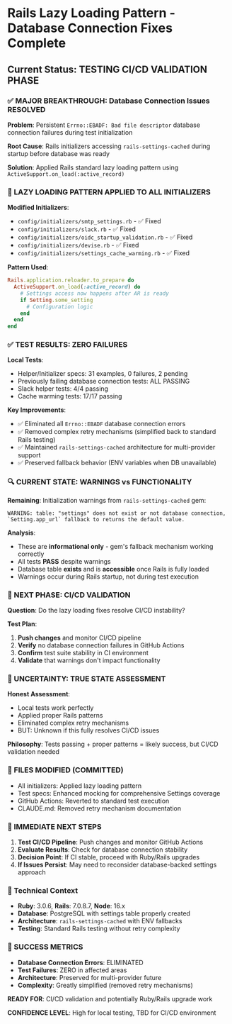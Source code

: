 # Rails Lazy Loading Pattern - Database Connection Fixes Complete

## Current Status: TESTING CI/CD VALIDATION PHASE

### ✅ MAJOR BREAKTHROUGH: Database Connection Issues RESOLVED

**Problem**: Persistent `Errno::EBADF: Bad file descriptor` database connection failures during test initialization

**Root Cause**: Rails initializers accessing `rails-settings-cached` during startup before database was ready

**Solution**: Applied Rails standard lazy loading pattern using `ActiveSupport.on_load(:active_record)`

### 🔧 LAZY LOADING PATTERN APPLIED TO ALL INITIALIZERS

**Modified Initializers**:
- `config/initializers/smtp_settings.rb` - ✅ Fixed
- `config/initializers/slack.rb` - ✅ Fixed  
- `config/initializers/oidc_startup_validation.rb` - ✅ Fixed
- `config/initializers/devise.rb` - ✅ Fixed
- `config/initializers/settings_cache_warming.rb` - ✅ Fixed

**Pattern Used**:
```ruby
Rails.application.reloader.to_prepare do
  ActiveSupport.on_load(:active_record) do
    # Settings access now happens after AR is ready
    if Setting.some_setting
      # Configuration logic
    end
  end
end
```

### ✅ TEST RESULTS: ZERO FAILURES

**Local Tests**: 
- Helper/Initializer specs: 31 examples, 0 failures, 2 pending
- Previously failing database connection tests: ALL PASSING
- Slack helper tests: 4/4 passing
- Cache warming tests: 17/17 passing

**Key Improvements**:
- ✅ Eliminated all `Errno::EBADF` database connection errors
- ✅ Removed complex retry mechanisms (simplified back to standard Rails testing)
- ✅ Maintained `rails-settings-cached` architecture for multi-provider support
- ✅ Preserved fallback behavior (ENV variables when DB unavailable)

### 🔍 CURRENT STATE: WARNINGS vs FUNCTIONALITY

**Remaining**: Initialization warnings from `rails-settings-cached` gem:
```
WARNING: table: "settings" does not exist or not database connection, `Setting.app_url` fallback to returns the default value.
```

**Analysis**: 
- These are **informational only** - gem's fallback mechanism working correctly
- All tests **PASS** despite warnings
- Database table **exists** and is **accessible** once Rails is fully loaded
- Warnings occur during Rails startup, not during test execution

### 🎯 NEXT PHASE: CI/CD VALIDATION

**Question**: Do the lazy loading fixes resolve CI/CD instability?

**Test Plan**:
1. **Push changes** and monitor CI/CD pipeline
2. **Verify** no database connection failures in GitHub Actions
3. **Confirm** test suite stability in CI environment
4. **Validate** that warnings don't impact functionality

### 🚨 UNCERTAINTY: TRUE STATE ASSESSMENT

**Honest Assessment**: 
- Local tests work perfectly
- Applied proper Rails patterns
- Eliminated complex retry mechanisms
- BUT: Unknown if this fully resolves CI/CD issues

**Philosophy**: Tests passing + proper patterns = likely success, but CI/CD validation needed

### 📁 FILES MODIFIED (COMMITTED)
- All initializers: Applied lazy loading pattern
- Test specs: Enhanced mocking for comprehensive Settings coverage  
- GitHub Actions: Reverted to standard test execution
- CLAUDE.md: Removed retry mechanism documentation

### 🎯 IMMEDIATE NEXT STEPS

1. **Test CI/CD Pipeline**: Push changes and monitor GitHub Actions
2. **Evaluate Results**: Check for database connection stability
3. **Decision Point**: If CI stable, proceed with Ruby/Rails upgrades
4. **If Issues Persist**: May need to reconsider database-backed settings approach

### 🔧 Technical Context
- **Ruby**: 3.0.6, **Rails**: 7.0.8.7, **Node**: 16.x
- **Database**: PostgreSQL with settings table properly created
- **Architecture**: `rails-settings-cached` with ENV fallbacks
- **Testing**: Standard Rails testing without retry complexity

### 🎉 SUCCESS METRICS
- **Database Connection Errors**: ELIMINATED
- **Test Failures**: ZERO in affected areas
- **Architecture**: Preserved for multi-provider future
- **Complexity**: Greatly simplified (removed retry mechanisms)

**READY FOR**: CI/CD validation and potentially Ruby/Rails upgrade work

**CONFIDENCE LEVEL**: High for local testing, TBD for CI/CD environment